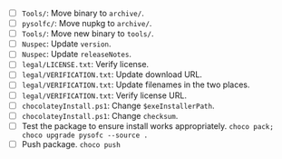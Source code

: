 - [ ] `Tools/`: Move binary to `archive/`.
- [ ] `pysolfc/`: Move nupkg to `archive/`.
- [ ] `Tools/`: Move new binary to `tools/`.
- [ ] `Nuspec`: Update `version`.
- [ ] `Nuspec`: Update `releaseNotes`.
- [ ] `legal/LICENSE.txt`: Verify license.
- [ ] `legal/VERIFICATION.txt`: Update download URL.
- [ ] `legal/VERIFICATION.txt`: Update filenames in the two places.
- [ ] `legal/VERIFICATION.txt`: Verify license URL.
- [ ] `chocolateyInstall.ps1`: Change `$exeInstallerPath`.
- [ ] `chocolateyInstall.ps1`: Change `checksum`.
- [ ] Test the package to ensure install works appropriately.
    `choco pack; choco upgrade pysofc --source .`
- [ ] Push package.
    `choco push`